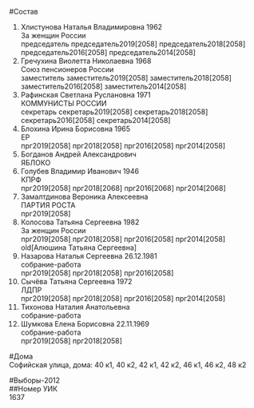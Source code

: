 #Состав  
1. Хлистунова Наталья Владимировна 1962  
    За женщин России  
    председатель председатель2019[2058] председатель2018[2058] председатель2016[2058] председатель2014[2058]  
2. Гречухина Виолетта Николаевна 1968  
    Союз пенсионеров России  
    заместитель заместитель2019[2058] заместитель2018[2058] заместитель2016[2058] заместитель2014[2058]  
3. Рафинская Светлана Руслановна 1971  
    КОММУНИСТЫ РОССИИ  
    секретарь секретарь2019[2058] секретарь2018[2058] секретарь2016[2058] секретарь2014[2058]  
4. Блохина Ирина Борисовна 1965  
    ЕР  
    прг2019[2058] прг2018[2058] прг2016[2058] прг2014[2058]  
5. Богданов Андрей Александрович  
    ЯБЛОКО  
6. Голубев Владимир Иванович 1946  
    КПРФ  
    прг2019[2058] прг2018[2068] прг2016[2068] прг2014[2068]  
7. Замалтдинова Вероника Алексеевна  
    ПАРТИЯ РОСТА  
    прг2019[2058]  
8. Колосова Татьяна Сергеевна 1982  
    За женщин России  
    прг2019[2058] прг2018[2058] прг2016[2058] прг2014[2058] old[Алюшина Татьяна Сергеевна]  
9. Назарова Наталья Сергеевна 26.12.1981  
    собрание-работа  
    прг2019[2058] прг2018[2058] прг2016[2058]  
10. Сычёва Татьяна Сергеевна 1972  
    ЛДПР  
    прг2019[2058] прг2018[2058] прг2016[2058] прг2014[2058]  
11. Тихонова Наталия Анатольевна  
    собрание-работа  
12. Шумкова Елена Борисовна 22.11.1969  
    собрание-работа  
    прг2019[2058] прг2018[2058]  
  
#Дома  
Софийская улица, дома: 40 к1, 40 к2, 42 к1, 42 к2, 46 к1, 46 к2, 48 к2  
  
#Выборы-2012  
##Номер УИК  
1637  
